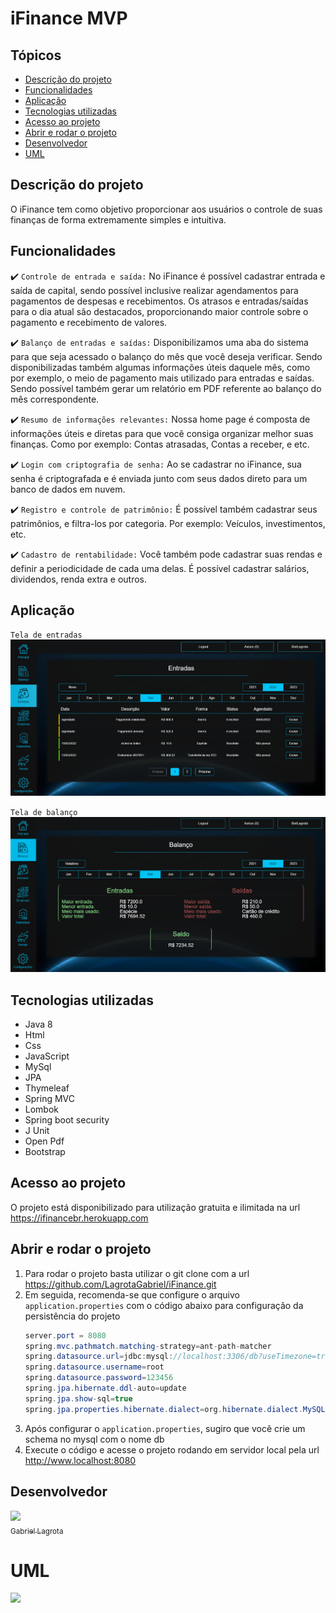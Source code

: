 # iFinance MVP

## Tópicos

- [Descrição do projeto](#descrição-do-projeto)
- [Funcionalidades](#funcionalidades)
- [Aplicação](#aplicação)
- [Tecnologias utilizadas](#tecnologias-utilizadas)
- [Acesso ao projeto](#acesso-ao-projeto)
- [Abrir e rodar o projeto](#abrir-e-rodar-o-projeto)
- [Desenvolvedor](#desenvolvedor)
- [UML](#uml)

## Descrição do projeto
O iFinance tem como objetivo proporcionar aos usuários o controle de suas finanças de forma extremamente simples e intuitiva.

## Funcionalidades

:heavy_check_mark: `Controle de entrada e saída:` No iFinance é possível cadastrar entrada e saída de capital, sendo possível inclusive realizar agendamentos para pagamentos de despesas e recebimentos. Os atrasos e entradas/saídas para o dia atual são destacados, proporcionando maior controle sobre o pagamento e recebimento de valores.

:heavy_check_mark: `Balanço de entradas e saídas:` Disponibilizamos uma aba do sistema para que seja acessado o balanço do mês que você deseja verificar. Sendo disponibilizadas também algumas informações úteis daquele mês, como por exemplo, o meio de pagamento mais utilizado para entradas e saídas. Sendo possível também gerar um relatório em PDF referente ao balanço do mês correspondente.

:heavy_check_mark: `Resumo de informações relevantes:` Nossa home page é composta de informações úteis e diretas para que você consiga organizar melhor suas finanças. Como por exemplo: Contas atrasadas, Contas a receber, e etc.

:heavy_check_mark: `Login com criptografia de senha:` Ao se cadastrar no iFinance, sua senha é criptografada e é enviada junto com seus dados direto para um banco de dados em nuvem. 

:heavy_check_mark: `Registro e controle de patrimônio:` É possível também cadastrar seus patrimônios, e filtra-los por categoria. Por exemplo: Veículos, investimentos, etc.

:heavy_check_mark: `Cadastro de rentabilidade:` Você também pode cadastrar suas rendas e definir a periodicidade de cada uma delas. É possível cadastrar salários, dividendos, renda extra e outros.

## Aplicação

`Tela de entradas`
![](entradas.png)

`Tela de balanço`
![](balanco.png)

## Tecnologias utilizadas

- Java 8
- Html
- Css
- JavaScript
- MySql
- JPA
- Thymeleaf
- Spring MVC
- Lombok
- Spring boot security
- J Unit
- Open Pdf
- Bootstrap

## Acesso ao projeto
O projeto está disponibilizado para utilização gratuita e ilimitada na url
https://ifinancebr.herokuapp.com

## Abrir e rodar o projeto
1. Para rodar o projeto basta utilizar o git clone com a url https://github.com/LagrotaGabriel/iFinance.git
2. Em seguida, recomenda-se que configure o arquivo `application.properties` com o código abaixo para configuração da persistência do projeto
   ```java 
   server.port = 8080
   spring.mvc.pathmatch.matching-strategy=ant-path-matcher
   spring.datasource.url=jdbc:mysql://localhost:3306/db?useTimezone=true&serverTimezone=UTC
   spring.datasource.username=root
   spring.datasource.password=123456
   spring.jpa.hibernate.ddl-auto=update
   spring.jpa.show-sql=true
   spring.jpa.properties.hibernate.dialect=org.hibernate.dialect.MySQL5InnoDBDialect
3. Após configurar o `application.properties`, sugiro que você crie um schema no mysql com o nome db
4. Execute o código e acesse o projeto rodando em servidor local pela url http://www.localhost:8080

## Desenvolvedor
[<img src="https://avatars.githubusercontent.com/u/95034068?s=400&u=e6564e30a8bb550bd02aac95951f4e0dff78fc48&v=4" width=115><br><sub>Gabriel Lagrota</sub>](https://github.com/LagrotaGabriel)

# UML

![](UML_Ifinance.png)

